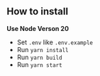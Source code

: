 ## How to install

**Use Node Verson 20**

- Set `.env` like `.env.example`
- Run `yarn install`
- Run `yarn build`
- Run `yarn start`
